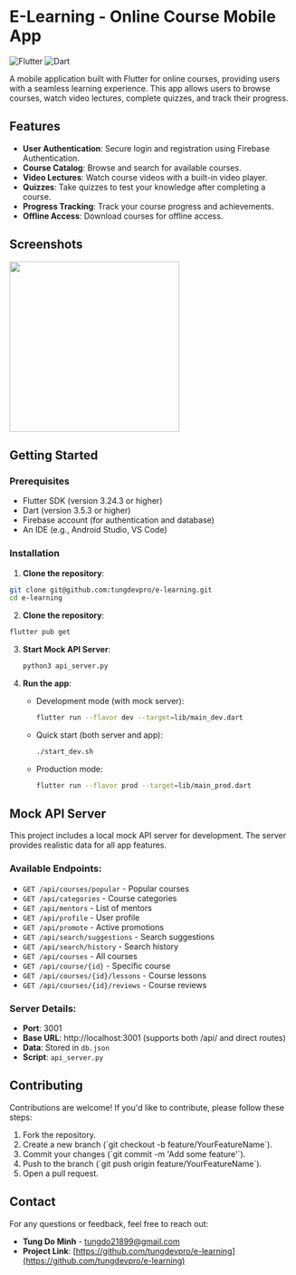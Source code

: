 # E-Learning - Online Course Mobile App

![Flutter](https://img.shields.io/badge/Flutter-%2302569B.svg?style=for-the-badge&logo=Flutter&logoColor=white)
![Dart](https://img.shields.io/badge/Dart-%230175C2.svg?style=for-the-badge&logo=Dart&logoColor=white)

A mobile application built with Flutter for online courses, providing users with a seamless learning experience. This app allows users to browse courses, watch video lectures, complete quizzes, and track their progress.

## Features

- **User Authentication**: Secure login and registration using Firebase Authentication.
- **Course Catalog**: Browse and search for available courses.
- **Video Lectures**: Watch course videos with a built-in video player.
- **Quizzes**: Take quizzes to test your knowledge after completing a course.
- **Progress Tracking**: Track your course progress and achievements.
- **Offline Access**: Download courses for offline access.

## Screenshots


<img src="https://github.com/tungdevpro/e-learning/blob/main/screenshots/IMG_F7886A227CBF-1.jpeg?raw=true" width="300" />



## Getting Started

### Prerequisites

- Flutter SDK (version 3.24.3 or higher)
- Dart (version 3.5.3 or higher)
- Firebase account (for authentication and database)
- An IDE (e.g., Android Studio, VS Code)

### Installation

1. **Clone the repository**:
```bash
git clone git@github.com:tungdevpro/e-learning.git
cd e-learning
```

2. **Clone the repository**:
```bash
flutter pub get
```

3. **Start Mock API Server**:
    ```bash
    python3 api_server.py
    ```
    
4. **Run the app**:
    - Development mode (with mock server):
        ```bash
        flutter run --flavor dev --target=lib/main_dev.dart
        ```
    - Quick start (both server and app):
        ```bash
        ./start_dev.sh
        ```
    - Production mode:
        ```bash
        flutter run --flavor prod --target=lib/main_prod.dart
        ```

## Mock API Server

This project includes a local mock API server for development. The server provides realistic data for all app features.

### Available Endpoints:
- `GET /api/courses/popular` - Popular courses
- `GET /api/categories` - Course categories  
- `GET /api/mentors` - List of mentors
- `GET /api/profile` - User profile
- `GET /api/promote` - Active promotions
- `GET /api/search/suggestions` - Search suggestions
- `GET /api/search/history` - Search history
- `GET /api/courses` - All courses
- `GET /api/course/{id}` - Specific course
- `GET /api/courses/{id}/lessons` - Course lessons
- `GET /api/courses/{id}/reviews` - Course reviews

### Server Details:
- **Port**: 3001
- **Base URL**: http://localhost:3001 (supports both /api/ and direct routes)
- **Data**: Stored in `db.json`
- **Script**: `api_server.py`

## Contributing

Contributions are welcome! If you'd like to contribute, please follow these steps:

1. Fork the repository.
2. Create a new branch (\`git checkout -b feature/YourFeatureName\`).
3. Commit your changes (\`git commit -m 'Add some feature'\`).
4. Push to the branch (\`git push origin feature/YourFeatureName\`).
5. Open a pull request.


## Contact

For any questions or feedback, feel free to reach out:

- **Tung Do Minh** - [tungdo21899@gmail.com](mailto:tungdo21899@gmail.com)
- **Project Link**: [https://github.com/tungdevpro/e-learning](https://github.com/tungdevpro/e-learning)